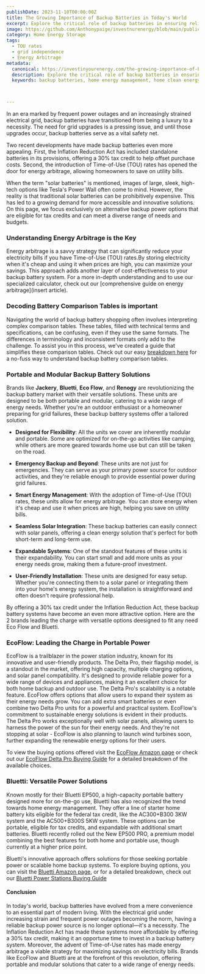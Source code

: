 ```yaml
---
publishDate: 2023-11-10T00:00:00Z
title: The Growing Importance of Backup Batteries in Today's World
excerpt: Explore the critical role of backup batteries in ensuring reliable home energy. Learn how the Inflation Reduction Act and energy arbitrage make these systems a smart investment for modern homeowners.
image: https://github.com/Anthonypaige/investnurenergy/blob/main/public/images/cover-art/HES-1-cover-art.jpg?raw=true
category: Home Energy Storage
tags:
  - TOU rates
  - grid independence
  - Energy Arbitrage
metadata:
  canonical: https://investinyourenergy.com/the-growing-importance-of-backup-batteries-in-todays-world
  description: Explore the critical role of backup batteries in ensuring reliable home energy. Learn how the Inflation Reduction Act and energy arbitrage make these systems a smart investment for modern homeowners.
  keywords: backup batteries, home energy management, home clean energy credit, solar battery, home batteries,



---
```


In an era marked by frequent power outages and an increasingly strained electrical grid, backup batteries have transitioned from being a luxury to a necessity. The need for grid upgrades is a pressing issue, and until those upgrades occur, backup batteries serve as a vital safety net.

Two recent developments have made backup batteries even more appealing. First, the Inflation Reduction Act has included standalone batteries in its provisions, offering a 30% tax credit to help offset purchase costs. Second, the introduction of Time-of-Use (TOU) rates has opened the door for energy arbitrage, allowing homeowners to save on utility bills.

When the term "solar batteries" is mentioned, images of large, sleek, high-tech options like Tesla's Power Wall often come to mind. However, the reality is that traditional solar batteries can be prohibitively expensive. This has led to a growing demand for more accessible and innovative solutions. On this page, we focus exclusively on alternative backup power options that are eligible for tax credits and can meet a diverse range of needs and budgets.

### **Understanding Energy Arbitrage is the Key**

Energy arbitrage is a savvy strategy that can significantly reduce your electricity bills if you have Time-of-Use (TOU) rates.By storing electricity when it's cheap and using it when prices are high, you can maximize your savings. This approach adds another layer of cost-effectiveness to your backup battery system. For a more in-depth understanding and to use our specialized calculator, check out our [comprehensive guide on energy arbitrage](insert article).

### **Decoding Battery Comparison Tables is important**

Navigating the world of backup battery shopping often involves interpreting complex comparison tables. These tables, filled with technical terms and specifications, can be confusing, even if they use the same formats. The differences in terminology and inconsistent formats only add to the challenge. To assist you in this process, we've created a guide that simplifies these comparison tables. Check out our easy [breakdown here](decoding-portable-power-station-comparison-tables) for a no-fuss way to understand backup battery comparison tables.

### **Portable and Modular Backup Battery Solutions**

Brands like **Jackery**, **Bluetti**, **Eco Flow**, and **Renogy** are revolutionizing the backup battery market with their versatile solutions. These units are designed to be both portable and modular, catering to a wide range of energy needs. Whether you're an outdoor enthusiast or a homeowner preparing for grid failures, these backup battery systems offer a tailored solution.

- **Designed for Flexibility**: All the units we cover are inherently modular and portable. Some are optimized for on-the-go activities like camping, while others are more geared towards home use but can still be taken on the road.

- **Emergency Backup and Beyond**: These units are not just for emergencies. They can serve as your primary power source for outdoor activities, and they're reliable enough to provide essential power during grid failures.

- **Smart Energy Management**: With the adoption of Time-of-Use (TOU) rates, these units allow for energy arbitrage. You can store energy when it's cheap and use it when prices are high, helping you save on utility bills.

- **Seamless Solar Integration**: These backup batteries can easily connect with solar panels, offering a clean energy solution that's perfect for both short-term and long-term use.

- **Expandable Systems**: One of the standout features of these units is their expandability. You can start small and add more units as your energy needs grow, making them a future-proof investment.

- **User-Friendly Installation**: These units are designed for easy setup. Whether you're connecting them to a solar panel or integrating them into your home's energy system, the installation is straightforward and often doesn't require professional help.

By offering a 30% tax credit under the Inflation Reduction Act, these backup battery systems have become an even more attractive option. Here are the 2 brands leading the charge with versatile options deesigned to fit any need Eco Flow and Bluetti.

### **EcoFlow: Leading the Charge in Portable Power**

EcoFlow is a trailblazer in the power station industry, known for its innovative and user-friendly products. The Delta Pro, their flagship model, is a standout in the market, offering high capacity, multiple charging options, and solar panel compatibility. It's designed to provide reliable power for a wide range of devices and appliances, making it an excellent choice for both home backup and outdoor use.
The Delta Pro's scalability is a notable feature. EcoFlow offers options that allow users to expand their system as their energy needs grow. You can add extra smart batteries or even combine two Delta Pro units for a powerful and practical system. EcoFlow's commitment to sustainable energy solutions is evident in their products. The Delta Pro works exceptionally well with solar panels, allowing users to harness the power of the sun for their energy needs. And they're not stopping at solar - EcoFlow is also planning to launch wind turbines soon, further expanding the renewable energy options for their users.

To view the buying options offered visit the [EcoFlow Amazon page](https://amzn.to/3sMv4KU) or check out our [EcoFlow Delta Pro Buying Guide](ecoflow-delta-pro-buying-guide) for a detailed breakdown of the available choices.

### **Bluetti: Versatile Power Solutions**

Known mostly for their Bluetti EP500, a high-capacity portable battery designed more for on-the-go use, Bluetti has also recognized the trend towards home energy management. They offer a line of starter home battery kits eligible for the federal tax credit, like the AC300+B300 3KW system and the AC500+B300S 5KW system. These options can be portable, eligible for tax credits, and expandable with additional smart batteries. Bluetti recently rolled out the New EP500 PRO, a premium model combining the best features for both home and portable use, though currently at a higher price point.

Bluetti's innovative approach offers solutions for those seeking portable power or scalable home backup systems. To explore buying options, you can visit the [Bluetti Amazon page](https://amzn.to/3PpxlEq), or for a detailed breakdown, check out our [Bluetti Power Stations Buying Guide](bluetti-power-stations-buying-guide)

#### **Conclusion**

In today's world, backup batteries have evolved from a mere convenience to an essential part of modern living. With the electrical grid under increasing strain and frequent power outages becoming the norm, having a reliable backup power source is no longer optional—it's a necessity. The Inflation Reduction Act has made these systems more affordable by offering a 30% tax credit, making it an opportune time to invest in a backup battery system. Moreover, the advent of Time-of-Use rates has made energy arbitrage a viable strategy for maximizing savings on electricity bills. Brands like EcoFlow and Bluetti are at the forefront of this revolution, offering portable and modular solutions that cater to a wide range of energy needs.
